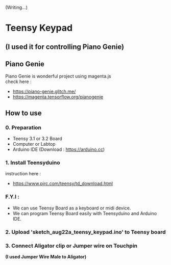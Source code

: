 (Writing...)
# Teensy Keypad
## (I used it for controlling Piano Genie)

## Piano Genie
Piano Genie is wonderful project using magenta.js\
check here : 
- https://piano-genie.glitch.me/ 
- https://magenta.tensorflow.org/pianogenie

## How to use

### 0. Preparation
- Teensy 3.1 or 3.2 Board
- Computer or Labtop
- Arduino IDE (Download : https://arduino.cc)


### 1. Install Teensyduino

instruction here :
- https://www.pjrc.com/teensy/td_download.html 

### F.Y.I :
- We can use Teensy Board as a keyboard or midi device.
- We can program Teensy Board easily with Teensyduino and Arduino IDE.

### 2. Upload 'sketch_aug22a_teensy_keypad.ino' to Teensy board

### 3. Connect Aligator clip or Jumper wire on Touchpin
**(I used Jumper Wire Male to Aligator)**
